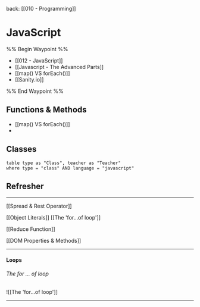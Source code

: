 back: [[010 - Programming]]


# JavaScript

%% Begin Waypoint %%
- [[012 - JavaScript]]
- [[Javascript - The Advanced Parts]]
- [[map() VS forEach()]]
- [[Sanity.io]]

%% End Waypoint %%


## Functions & Methods

- [[map() VS forEach()]]
- 



## Classes

```dataview
table type as "Class", teacher as "Teacher"
where type = "class" AND language = "javascript"

```









## Refresher
---

 [[Spread & Rest Operator]]

[[Object Literals]]
[[The 'for...of loop']]

[[Reduce Function]]

[[DOM Properties & Methods]]


___

#### Loops

###### The for ... of loop
![[The 'for...of loop']]

---
